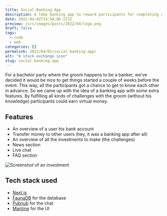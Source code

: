```yaml
---
title: Social Banking App
description: A fake banking app to reward participants for completing challenges.
date: 2022-04-02T14:58:06.272Z
preview: /src/images/posts/2022/04/logo.png
draft: false
tags:
  - code
  - web
categories: []
permalink: 2022/04/02/social-banking-app/
alt: "A stock exchange icon"
slug: social-banking-app
---
```


For a bachelor party where the groom happens to be a banker, we've decided it would be nice to get things started a couple of weeks before the event. This way, all the participants got a chance to get to know each other in advance. So we came up with the idea of a banking app with some extra features. By fulfilling all kinds of challenges with the groom (without his knowledge) participants could earn virtual money.

## Features

- An overview of a user his bank account
- Transfer money to other users (hey, it was a banking app after all)
- An overview of all the investments to make (the challenges)
- News section
- Live chat
- FAQ section

![Screenshot of an investment](@images/posts/2022/04/kompromat.png)

## Tech stack used

- [Next.js](https://nextjs.org/)
- [FaunaDB](https://fauna.com/) for the database
- [Pubnub](https://www.pubnub.com/) for the chat
- [Mantine](https://mantine.dev/) for the UI
